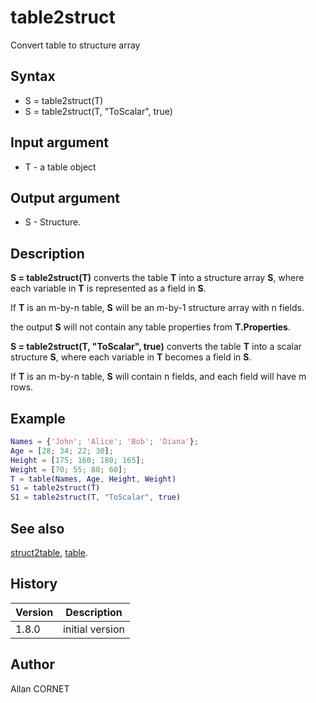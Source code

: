 # table2struct

Convert table to structure array

## Syntax

- S = table2struct(T)
- S = table2struct(T, "ToScalar", true)

## Input argument

- T - a table object

## Output argument

- S - Structure.

## Description

  <p><b>S = table2struct(T)</b> converts the table <b>T</b> into a structure array <b>S</b>, where each variable in <b>T</b> is represented as a field in <b>S</b>.</p>
  <p>If <b>T</b> is an m-by-n table, <b>S</b> will be an m-by-1 structure array with n fields.</p>
  <p>the output <b>S</b> will not contain any table properties from <b>T.Properties</b>.</p>
  <p><b>S = table2struct(T, "ToScalar", true)</b> converts the table <b>T</b> into a scalar structure <b>S</b>, where each variable in <b>T</b> becomes a field in <b>S</b>.</p>
  <p>If <b>T</b> is an m-by-n table, <b>S</b> will contain n fields, and each field will have m rows.</p>

## Example

```matlab
Names = {'John'; 'Alice'; 'Bob'; 'Diana'};
Age = [28; 34; 22; 30];
Height = [175; 160; 180; 165];
Weight = [70; 55; 80; 60];
T = table(Names, Age, Height, Weight)
S1 = table2struct(T)
S1 = table2struct(T, "ToScalar", true)
```

## See also

[struct2table](struct2table.md), [table](table.md).

## History

| Version | Description     |
| ------- | --------------- |
| 1.8.0   | initial version |

## Author

Allan CORNET
